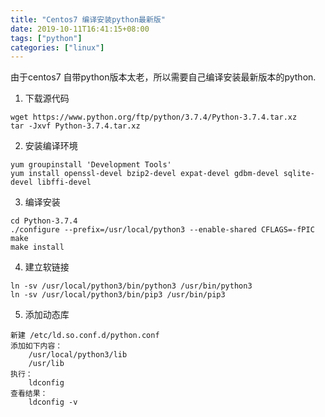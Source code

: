 ```yaml
---
title: "Centos7 编译安装python最新版"
date: 2019-10-11T16:41:15+08:00
tags: ["python"]
categories: ["linux"]
---
```


由于centos7 自带python版本太老，所以需要自己编译安装最新版本的python.
<!--more-->

1. 下载源代码

```shell
wget https://www.python.org/ftp/python/3.7.4/Python-3.7.4.tar.xz
tar -Jxvf Python-3.7.4.tar.xz
```

2. 安装编译环境
```shell
yum groupinstall 'Development Tools'
yum install openssl-devel bzip2-devel expat-devel gdbm-devel sqlite-devel libffi-devel
```
3. 编译安装
```shell
cd Python-3.7.4
./configure --prefix=/usr/local/python3 --enable-shared CFLAGS=-fPIC
make
make install
```
4. 建立软链接
```shell
ln -sv /usr/local/python3/bin/python3 /usr/bin/python3
ln -sv /usr/local/python3/bin/pip3 /usr/bin/pip3
```
5. 添加动态库
```shell
新建 /etc/ld.so.conf.d/python.conf
添加如下内容：
    /usr/local/python3/lib
    /usr/lib
执行：
    ldconfig
查看结果：
    ldconfig -v
```

